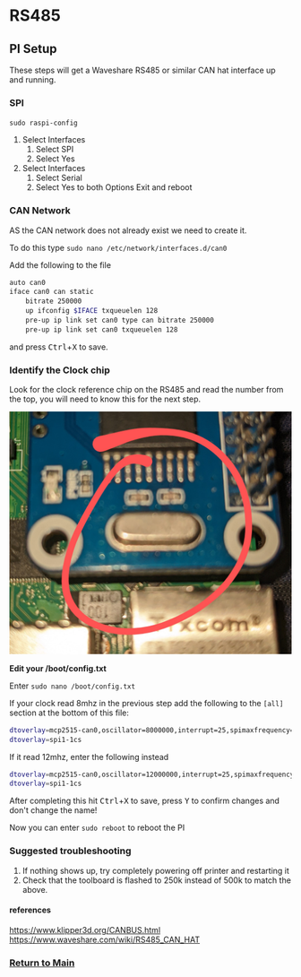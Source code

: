 # RS485

## **PI Setup**

These steps will get a Waveshare RS485 or similar CAN hat interface up and running.

### **SPI**

`sudo raspi-config`

1. Select Interfaces
   1. Select SPI
   1. Select Yes
1. Select Interfaces
   1. Select Serial
   1. Select Yes to both Options
Exit and reboot

### **CAN Network**

AS the CAN network does not already exist we need to create it.

To do this type ` sudo nano /etc/network/interfaces.d/can0 `

Add the following to the file

```bash
auto can0
iface can0 can static
    bitrate 250000
    up ifconfig $IFACE txqueuelen 128
    pre-up ip link set can0 type can bitrate 250000 
    pre-up ip link set can0 txqueuelen 128
```

and press <kbd>Ctrl</kbd>+<kbd>X</kbd> to save.


### **Identify the Clock chip**

Look for the clock reference chip on the RS485 and read the number from the top, you will need to know this for the next step.

![./images/waveshare_clock.jpg](./images/waveshare_clock.jpg)


**Edit your /boot/config.txt**

Enter `sudo nano /boot/config.txt`

If your clock read 8mhz in the previous step add the following to the `[all]` section at the bottom of this file:

```bash
dtoverlay=mcp2515-can0,oscillator=8000000,interrupt=25,spimaxfrequency=1000000
dtoverlay=spi1-1cs
```

If it read 12mhz, enter the following instead
```bash
dtoverlay=mcp2515-can0,oscillator=12000000,interrupt=25,spimaxfrequency=2000000
dtoverlay=spi1-1cs
```
After completing this hit <kbd>Ctrl</kbd>+<kbd>X</kbd> to save, press <kbd>Y</kbd> to confirm changes and don't change the name!

Now you can enter `sudo reboot` to reboot the PI

### Suggested troubleshooting

1. If nothing shows up, try completely powering off printer and restarting it
2. Check that the toolboard is flashed to 250k instead of 500k to match the above.

#### references

https://www.klipper3d.org/CANBUS.html
https://www.waveshare.com/wiki/RS485_CAN_HAT

### [Return to Main](../readme.md)